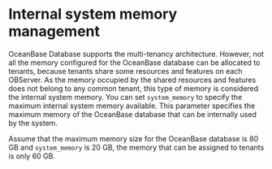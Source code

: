 Internal system memory management 
======================================================



OceanBase Database supports the multi-tenancy architecture. However, not all the memory configured for the OceanBase database can be allocated to tenants, because tenants share some resources and features on each OBServer. As the memory occupied by the shared resources and features does not belong to any common tenant, this type of memory is considered the internal system memory. You can set `system_memory` to specify the maximum internal system memory available. This parameter specifies the maximum memory of the OceanBase database that can be internally used by the system. 

Assume that the maximum memory size for the OceanBase database is 80 GB and `system_memory` is 20 GB, the memory that can be assigned to tenants is only 60 GB.
